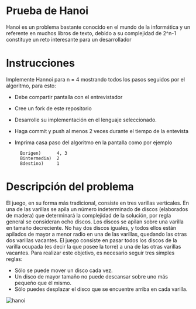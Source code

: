 # Prueba de Hanoi

Hanoi es un problema bastante conocido en el mundo de la informática y un referente en muchos libros de texto, debido a su complejidad de 2^n-1 constituye un reto interesante para un desarrollador

# Instrucciones

Implemente Hannoi para n = 4 mostrando todos los pasos seguidos por el algoritmo, para esto:

* Debe compartir pantalla con el entrevistador
* Cree un fork de este repositorio
* Desarrolle su implementación en el lenguaje seleccionado.
* Haga commit y push al menos 2 veces durante el tiempo de la entevista
* Imprima casa paso del algoritmo en la pantalla como por ejemplo

        Borigen)      4, 3
        Bintermedia)  2
        Bdestino)     1



# Descripción del problema

El juego, en su forma más tradicional, consiste en tres varillas verticales. En una de las varillas se apila un número indeterminado de discos (elaborados de madera) que determinará la complejidad de la solución, por regla general se consideran ocho discos. Los discos se apilan sobre una varilla en tamaño decreciente. No hay dos discos iguales, y todos ellos están apilados de mayor a menor radio en una de las varillas, quedando las otras dos varillas vacantes. El juego consiste en pasar todos los discos de la varilla ocupada (es decir la que posee la torre) a una de las otras varillas vacantes. Para realizar este objetivo, es necesario seguir tres simples reglas:

* Sólo se puede mover un disco cada vez.
* Un disco de mayor tamaño no puede descansar sobre uno más pequeño que él mismo.
* Sólo puedes desplazar el disco que se encuentre arriba en cada varilla.

![hanoi](https://upload.wikimedia.org/wikipedia/commons/6/60/Tower_of_Hanoi_4.gif)
